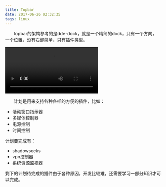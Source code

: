 ```yaml
---
title: Topbar
date: 2017-06-26 02:32:35
tags: linux
---
```


　　topbar的架构参考的是dde-dock，就是一个精简的dock，只有一个方向，一个位置，没有右键菜单，只有插件类型。

<!--more-->

<video controls="" autoplay="false" name="media"><source src="https://cache.mkacg.com/t.mp4" type="video/mp4"></video>

　　计划是用来支持各种各样的方便的插件，比如：

- 活动窗口指示器
- 多媒体控制器
- 电源控制
- 时间控制

计划要完成有：

- shadowsocks
- vpn控制器
- 系统资源监视器

剩下的计划待完成的插件由于各种原因，开发比较难，还需要学习一部分知识才可以完成。